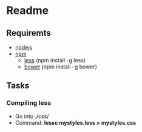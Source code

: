 # Readme
## Requiremts
* [nodejs](https://nodejs.org/en/ "Node")
* [npm](https://www.npmjs.com/ "Npm")
    * [less](http://lesscss.org/ "Less") (npm install -g less)
    * [bower](http://bower.io/ "Bower") (npm install -g bower)

## Tasks
### Compiling less
* Go into ./css/
* Command: <b>lessc mystyles.less > mystyles.css</b>